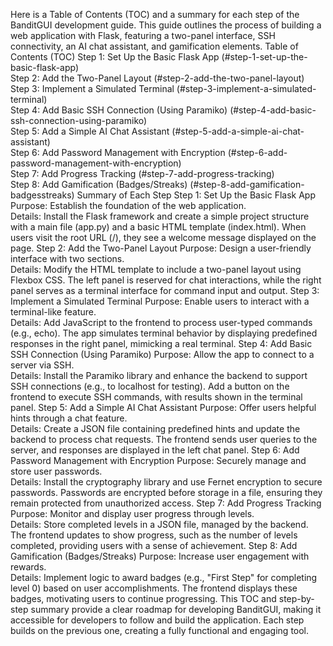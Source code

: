 Here is a Table of Contents (TOC) and a summary for each step of the BanditGUI development guide. This guide outlines the process of building a web application with Flask, featuring a two-panel interface, SSH connectivity, an AI chat assistant, and gamification elements.
Table of Contents (TOC)
Step 1: Set Up the Basic Flask App (#step-1-set-up-the-basic-flask-app)  
Step 2: Add the Two-Panel Layout (#step-2-add-the-two-panel-layout)  
Step 3: Implement a Simulated Terminal (#step-3-implement-a-simulated-terminal)  
Step 4: Add Basic SSH Connection (Using Paramiko) (#step-4-add-basic-ssh-connection-using-paramiko)  
Step 5: Add a Simple AI Chat Assistant (#step-5-add-a-simple-ai-chat-assistant)  
Step 6: Add Password Management with Encryption (#step-6-add-password-management-with-encryption)  
Step 7: Add Progress Tracking (#step-7-add-progress-tracking)  
Step 8: Add Gamification (Badges/Streaks) (#step-8-add-gamification-badgesstreaks)
Summary of Each Step
Step 1: Set Up the Basic Flask App
Purpose: Establish the foundation of the web application.  
Details: Install the Flask framework and create a simple project structure with a main file (app.py) and a basic HTML template (index.html). When users visit the root URL (/), they see a welcome message displayed on the page.
Step 2: Add the Two-Panel Layout
Purpose: Design a user-friendly interface with two sections.  
Details: Modify the HTML template to include a two-panel layout using Flexbox CSS. The left panel is reserved for chat interactions, while the right panel serves as a terminal interface for command input and output.
Step 3: Implement a Simulated Terminal
Purpose: Enable users to interact with a terminal-like feature.  
Details: Add JavaScript to the frontend to process user-typed commands (e.g., echo). The app simulates terminal behavior by displaying predefined responses in the right panel, mimicking a real terminal.
Step 4: Add Basic SSH Connection (Using Paramiko)
Purpose: Allow the app to connect to a server via SSH.  
Details: Install the Paramiko library and enhance the backend to support SSH connections (e.g., to localhost for testing). Add a button on the frontend to execute SSH commands, with results shown in the terminal panel.
Step 5: Add a Simple AI Chat Assistant
Purpose: Offer users helpful hints through a chat feature.  
Details: Create a JSON file containing predefined hints and update the backend to process chat requests. The frontend sends user queries to the server, and responses are displayed in the left chat panel.
Step 6: Add Password Management with Encryption
Purpose: Securely manage and store user passwords.  
Details: Install the cryptography library and use Fernet encryption to secure passwords. Passwords are encrypted before storage in a file, ensuring they remain protected from unauthorized access.
Step 7: Add Progress Tracking
Purpose: Monitor and display user progress through levels.  
Details: Store completed levels in a JSON file, managed by the backend. The frontend updates to show progress, such as the number of levels completed, providing users with a sense of achievement.
Step 8: Add Gamification (Badges/Streaks)
Purpose: Increase user engagement with rewards.  
Details: Implement logic to award badges (e.g., "First Step" for completing level 0) based on user accomplishments. The frontend displays these badges, motivating users to continue progressing.
This TOC and step-by-step summary provide a clear roadmap for developing BanditGUI, making it accessible for developers to follow and build the application. Each step builds on the previous one, creating a fully functional and engaging tool.
